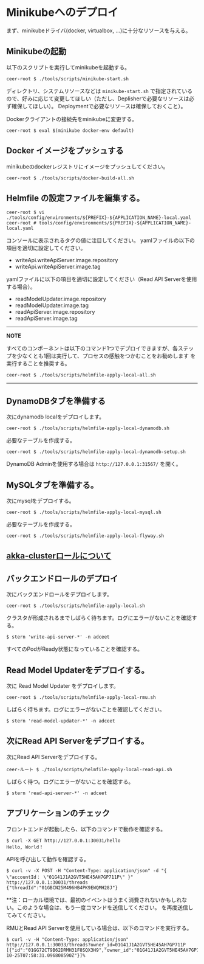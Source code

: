 # Minikubeへのデプロイ

まず、minikubeドライバ(docker, virtualbox, ...)に十分なリソースを与える。

## Minikubeの起動

以下のスクリプトを実行してminikubeを起動する。

```shell
ceer-root $ ./tools/scripts/minikube-start.sh
```

ディレクトリ、システムリソースなどは `minikube-start.sh` で指定されているので、好みに応じて変更してほしい（ただし、Deplisherで必要なリソースは必ず確保してほしい）。
Deploymentで必要なリソースは確保しておくこと）。

Dockerクライアントの接続先をminikubeに変更する。

```shell
ceer-root $ eval $(minikube docker-env default)
```

## Docker イメージをプッシュする

minikubeのdockerレジストリにイメージをプッシュしてください。

```shell
ceer-root $ ./tools/scripts/docker-build-all.sh
```

## Helmfile の設定ファイルを編集する。

```shell
ceer-root $ vi ./tools/config/environments/${PREFIX}-${APPLICATION_NAME}-local.yaml
ceer-root # tools/config/environments/${PREFIX}-${APPLICATION_NAME}-local.yaml
```

コンソールに表示されるタグの値に注目してください。
yamlファイルの以下の項目を適切に設定してください。

- writeApi.writeApiServer.image.repository
- writeApi.writeApiServer.image.tag

yamlファイルに以下の項目を適切に設定してください（Read API Serverを使用する場合）。

- readModelUpdater.image.repository
- readModelUpdater.image.tag
- readApiServer.image.repository
- readApiServer.image.tag

---

**NOTE**

すべてのコンポーネントは以下のコマンド1つでデプロイできますが、各ステップを少なくとも1回は実行して、プロセスの感触をつかむことをお勧めします
を実行することを推奨する。

```shell
ceer-root $ ./tools/scripts/helmfile-apply-local-all.sh
```

---

## DynamoDBタブを準備する

次にdynamodb localをデプロイします。

```shell
ceer-root $ ./tools/scripts/helmfile-apply-local-dynamodb.sh
```

必要なテーブルを作成する。

```shell
ceer-root $ ./tools/scripts/helmfile-apply-local-dynamodb-setup.sh
```

DynamoDB Adminを使用する場合は `http://127.0.0.1:31567/` を開く。

## MySQLタブを準備する。

次にmysqlをデプロイする。

```shell
ceer-root $ ./tools/scripts/helmfile-apply-local-mysql.sh
```

必要なテーブルを作成する。

```shell
ceer-root $ ./tools/scripts/helmfile-apply-local-flyway.sh
```

## [akka-clusterロールについて](DEBUG_ON_LOCAL_K8S.md#about-akka-cluster-roles)

## バックエンドロールのデプロイ

次にバックエンドロールをデプロイします。

```shell
ceer-root $ ./tools/scripts/helmfile-apply-local.sh
```

クラスタが形成されるまでしばらく待ちます。ログにエラーがないことを確認する。

```shell
$ stern 'write-api-server-*' -n adceet
```

すべてのPodがReady状態になっていることを確認する。

## Read Model Updaterをデプロイする。

次に Read Model Updater をデプロイします。

```shell
ceer-root $ ./tools/scripts/helmfile-apply-local-rmu.sh
```

しばらく待ちます。ログにエラーがないことを確認してください。

```shell
$ stern 'read-model-updater-*' -n adceet
```

## 次にRead API Serverをデプロイする。

次にRead API Serverをデプロイする。

```shell
ceer-ルート $ ./tools/scripts/helmfile-apply-local-read-api.sh
```

しばらく待つ。ログにエラーがないことを確認する。

```shell
$ stern 'read-api-server-*' -n adceet
```

## アプリケーションのチェック

フロントエンドが起動したら、以下のコマンドで動作を確認する。

```shell
$ curl -X GET http://127.0.0.1:30031/hello
Hello, World！
```

APIを呼び出して動作を確認する。

```shell
$ curl -v -X POST -H "Content-Type: application/json" -d "{ \"accountId： \"01G41J1A2GVT5HE45AH7GP711P\" }" http://127.0.0.1:30031/threads
{"threadId":"01GBCN25M496HB4PK9EWQMH28J"}
```

**注：ローカル環境では、最初のイベントはうまく消費されないかもしれない。このような場合は、もう一度コマンドを送信してください。
を再度送信してみてください。

RMUとRead API Serverを使用している場合は、以下のコマンドを実行する。

```shell
$ curl -v -H "Content-Type: application/json" http://127.0.0.1:30033/threads?owner_id=01G41J1A2GVT5HE45AH7GP711P
[{"id":"01GG72CT9B62DRMH31F8SQX3H9","owner_id":"01G41J1A2GVT5HE45AH7GP711P","created_at":"2022-10-25T07:58:31.096808590Z"}]%
```
